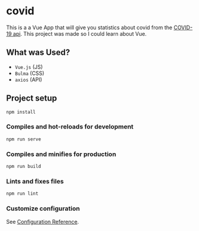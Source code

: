 # covid

This is a a Vue App that will give you statistics about covid from the [COVID-19 api](https://github.com/javieraviles/covidAPI). This project was made so I could learn about Vue.

## What was Used?

* `Vue.js` (JS)
* `Bulma` (CSS)
* `axios` (API)

## Project setup
```
npm install
```

### Compiles and hot-reloads for development
```
npm run serve
```

### Compiles and minifies for production
```
npm run build
```

### Lints and fixes files
```
npm run lint
```

### Customize configuration
See [Configuration Reference](https://cli.vuejs.org/config/).
